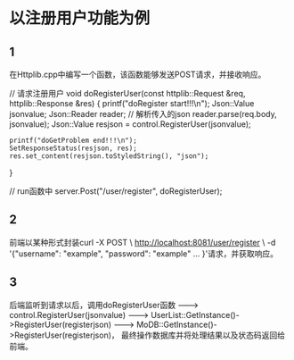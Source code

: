 # 以注册用户功能为例

## 1

在Httplib.cpp中编写一个函数，该函数能够发送POST请求，并接收响应。

// 请求注册用户
void doRegisterUser(const httplib::Request &req, httplib::Response &res)
{
    printf("doRegister start!!!\n");
    Json::Value jsonvalue;
    Json::Reader reader;
    // 解析传入的json
    reader.parse(req.body, jsonvalue);
    Json::Value resjson = control.RegisterUser(jsonvalue);

    printf("doGetProblem end!!!\n");
    SetResponseStatus(resjson, res);
    res.set_content(resjson.toStyledString(), "json");
}

// run函数中
server.Post("/user/register", doRegisterUser);

## 2

前端以某种形式封装curl -X POST \ <http://localhost:8081/user/register> \ -d '{"username": "example", "password": "example" ... }'请求，并获取响应。

## 3

后端监听到请求以后，调用doRegisterUser函数
                  ---> control.RegisterUser(jsonvalue)
                  ---> UserList::GetInstance()->RegisterUser(registerjson)
                  ---> MoDB::GetInstance()->RegisterUser(registerjson)，
最终操作数据库并将处理结果以及状态码返回给前端。
